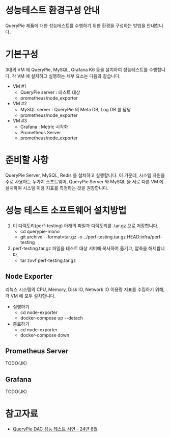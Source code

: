 #  성능테스트 환경구성 안내
  
QueryPie 제품에 대한 성능테스트를 수행하기 위한 환경을 구성하는 방법을 안내합니다.

# 기본구성

3대의 VM 에 QueryPie, MySQL, Grafana K6 등을 설치하여 성능테스트를 수행합니다.
각 VM 에 설치하고 실행하는 세부 요소는 다음과 같습니다.
- VM #1
    - QueryPie server : 테스트 대상
    - prometheus/node_exporter
- VM #2
    - MySQL server : QueryPie 의 Meta DB, Log DB 를 담당
    - prometheus/node_exporter
- VM #3
    - Grafana : Metric 시각화
    - Prometheus Server
    - prometheus/node_exporter

# 준비할 사항

QueryPie Server, MySQL, Redis 를 설치하고 실행합니다.
이 가운데, 시스템 자원을 주로 사용하는 두가지 소프트웨어, QueryPie Server 와 MySQL 을 서로 다른 VM 에 
설치하여 시스템 이용 지표를 측정하는 것을 권장합니다.

# 성능 테스트 소프트웨어 설치방법

1. 이 디렉토리(perf-testing) 아래의 파일과 디렉토리를 .tar.gz 으로 저장합니다.
    - cd querypie-mono
    - git archive --format=tar.gz -o ../perf-testing.tar.gz HEAD:infra/perf-testing
2. perf-testing.tar.gz 파일을 테스트 대상 서버에 복사하여 옮기고, 압축을 해제합니다.
    - tar zxvf perf-testing.tar.gz

## Node Exporter

리눅스 시스템의 CPU, Memory, Disk IO, Network IO 이용량 지표를 수집하기 위해, 각 VM 에 모두 설치합니다.

- 실행하기
    - cd node-exporter
    - docker-compose up --detach
- 종료하기
    - cd node-exporter
    - docker-compose down

## Prometheus Server

TODO(JK)

## Grafana

TODO(JK)

# 참고자료

- [QueryPie DAC 성능 테스트 시연 - 24년 8월](https://docs.google.com/presentation/d/1zltUQkTRYeWAS4JtlHN1JhZ5c-NcrGzD/edit?usp=sharing&ouid=106854970109490887766&rtpof=true&sd=true)
